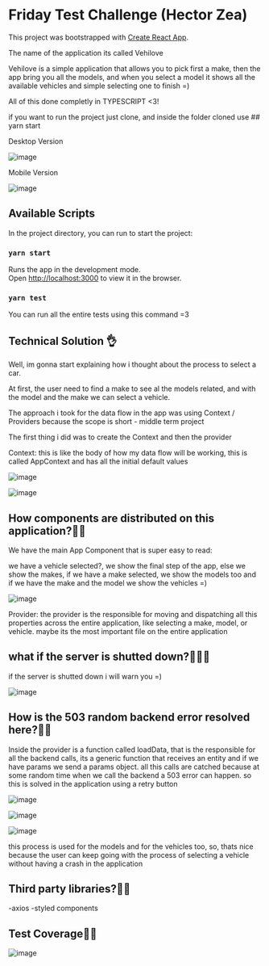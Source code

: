 # Friday Test Challenge (Hector Zea)

This project was bootstrapped with [Create React App](https://github.com/facebook/create-react-app).

The name of the application its called Vehilove

Vehilove is a simple application that allows you to pick first a make, then the app bring you all the models, and when you select a model it shows all the available vehicles and simple selecting one to finish =)

All of this done completly in TYPESCRIPT <3!

if you want to run the project just clone, and inside the folder cloned use ## yarn start

Desktop Version

![image](https://user-images.githubusercontent.com/19554398/143962865-3aafc419-c036-4dd7-acf6-90dd6e1bdd89.png)


Mobile Version

![image](https://user-images.githubusercontent.com/19554398/143962907-868bac09-25b2-42d7-84ab-a199fd3e587f.png)


## Available Scripts

In the project directory, you can run to start the project:

### `yarn start`

Runs the app in the development mode.\
Open [http://localhost:3000](http://localhost:3000) to view it in the browser.

### `yarn test`

You can run all the entire tests using this command =3 

## Technical Solution 👌

Well, im gonna start explaining how i thought about the process to select a car.

At first, the user need to find a make to see al the models related, and with the model and the make we can select a vehicle.

The approach i took for the data flow in the app was using Context / Providers because the scope is short - middle term project

The first thing i did was to create the Context and then the provider

Context: this is like the body of how my data flow will be working, this is called AppContext and has all the initial default values

![image](https://user-images.githubusercontent.com/19554398/143965173-9e498afa-1c78-41ac-adab-3342d04c8f38.png)

![image](https://user-images.githubusercontent.com/19554398/143964001-716043ba-3959-4666-bc5c-8c931aa95a5f.png)

## How components are distributed on this application?🧐🧐

We have the main App Component that is super easy to read:

we have a vehicle selected?, we show the final step of the app, else we show the makes, if we have a make selected, we show the models too and if we have the make and the model we show the vehicles =)

![image](https://user-images.githubusercontent.com/19554398/143964805-d8ca0396-4291-40ce-81cd-d3c910fa7fc8.png)

Provider: the provider is the responsible for moving and dispatching all this properties across the entire application, like selecting a make, model, or vehicle. maybe its the most important file on the entire application

## what if the server is shutted down?🥲🥲🥲

if the server is shutted down i will warn you =) 

![image](https://user-images.githubusercontent.com/19554398/143965758-27b9f60f-d6d2-4d12-826c-5feebdd94e24.png)


## How is the 503 random backend error resolved here?🧐🧐

Inside the provider is a function called loadData, that is the responsible for all the backend calls, its a generic function that receives an entity and if we have params we send a params object. all this calls are catched because at some random time when we call the backend a 503 error can happen. so this is solved in the application using a retry button

![image](https://user-images.githubusercontent.com/19554398/143964562-384e4780-793b-4e4c-b58d-c95e38c16c7d.png)

![image](https://user-images.githubusercontent.com/19554398/143965029-f87c6ac5-314a-4f98-9b69-061deff66382.png)

![image](https://user-images.githubusercontent.com/19554398/143965049-eac17867-6bdd-40cc-b027-a61222abf506.png)


this process is used for the models and for the vehicles too, so, thats nice because the user can keep going with the process of selecting a vehicle without having a crash in the application 

## Third party libraries?🧐🧐

-axios
-styled components 

## Test Coverage🧐🧐

![image](https://user-images.githubusercontent.com/19554398/143966081-3791e80f-9d3d-4c5c-99f0-eec6c808b36b.png)


